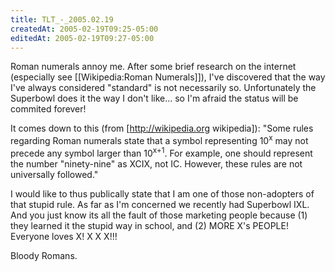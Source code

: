 ```yaml
---
title: TLT_-_2005.02.19
createdAt: 2005-02-19T09:25-05:00
editedAt: 2005-02-19T09:27-05:00
---
```


Roman numerals annoy me. After some brief research on the internet (especially see [[Wikipedia:Roman Numerals]]), I've discovered that the way I've always considered "standard" is not necessarily so. Unfortunately the Superbowl does it the way I don't like... so I'm afraid the status will be commited forever!

It comes down to this (from [http://wikipedia.org wikipedia]): "Some rules regarding Roman numerals state that a symbol representing 10<sup>x</sup> may not precede any symbol larger than 10<sup>x+1</sup>. For example, one should represent the number "ninety-nine" as XCIX, not IC. However, these rules are not universally followed."

I would like to thus publically state that I am one of those non-adopters of that stupid rule. As far as I'm concerned we recently had Superbowl IXL. And you just know its all the fault of those marketing people because (1) they learned it the stupid way in school, and (2) MORE X's PEOPLE! Everyone loves X! X X X!!!

Bloody Romans.


